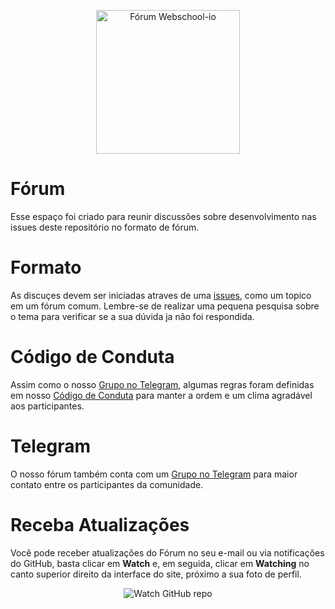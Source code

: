 <p align="center">
  <img src="https://avatars2.githubusercontent.com/u/7069979?v=3&s=200" alt="Fórum Webschool-io" width="230" />
</p>
 
# Fórum
 
Esse espaço foi criado para reunir discussões sobre desenvolvimento nas issues deste repositório no formato de fórum.
 
# Formato
 
As discuçes devem ser iniciadas atraves de uma [issues](https://github.com/Webschool-io/forum/issues), como um topico em um fórum comum. Lembre-se de realizar uma pequena pesquisa sobre o tema para verificar se a sua dúvida ja não foi respondida.
 
# Código de Conduta
 
Assim como o nosso [Grupo no Telegram](https://t.me/forumwebschool), algumas regras foram definidas em nosso [Código de Conduta](https://t.me/forumwebschool) para manter a ordem e um clima agradável aos participantes.
 
# Telegram
 
O nosso fórum também conta com um [Grupo no Telegram](https://t.me/forumwebschool) para maior contato entre os participantes da comunidade.
 
# Receba Atualizações
 
Você pode receber atualizações do Fórum no seu e-mail ou via notificações do GitHub, basta clicar em **Watch** e, em seguida, clicar em **Watching** no canto superior direito da interface do site, próximo a sua foto de perfil.
 
<p align="center">
  <img src="http://s31.postimg.org/nt5f6bbff/watch_github_forum.png" alt="Watch GitHub repo"/>
</p>
